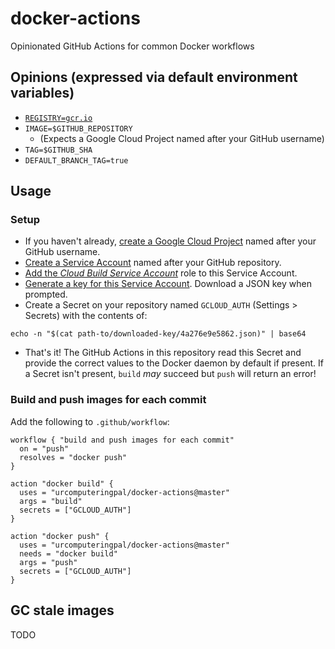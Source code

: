 # docker-actions

Opinionated GitHub Actions for common Docker workflows

## Opinions (expressed via default environment variables)

* [`REGISTRY=gcr.io`](https://gcr.io)
* `IMAGE=$GITHUB_REPOSITORY`
  * (Expects a Google Cloud Project named after your GitHub username)
* `TAG=$GITHUB_SHA`
* `DEFAULT_BRANCH_TAG=true`

## Usage

### Setup

* If you haven't already, [create a Google Cloud Project](https://cloud.google.com/resource-manager/docs/creating-managing-projects#creating_a_project) named after your GitHub username.
* [Create a Service Account](https://cloud.google.com/iam/docs/creating-managing-service-accounts#creating_a_service_account) named after your GitHub repository.
* [Add the _Cloud Build Service Account_](https://cloud.google.com/iam/docs/granting-roles-to-service-accounts#granting_access_to_a_service_account_for_a_resource) role to this Service Account.
* [Generate a key for this Service Account](https://cloud.google.com/iam/docs/creating-managing-service-account-keys#creating_service_account_keys). Download a JSON key when prompted.
* Create a Secret on your repository named `GCLOUD_AUTH` (Settings > Secrets) with the contents of:

```shell
echo -n "$(cat path-to/downloaded-key/4a276e9e5862.json)" | base64
```

* That's it! The GitHub Actions in this repository read this Secret and provide the correct values to the Docker daemon by default if present. If a Secret isn't present, `build` _may_ succeed but `push` will return an error!

### Build and push images for each commit

Add the following to `.github/workflow`:

```hcl
workflow { "build and push images for each commit"
  on = "push"
  resolves = "docker push"
}

action "docker build" {
  uses = "urcomputeringpal/docker-actions@master"
  args = "build"
  secrets = ["GCLOUD_AUTH"]
}

action "docker push" {
  uses = "urcomputeringpal/docker-actions@master"
  needs = "docker build"
  args = "push"
  secrets = ["GCLOUD_AUTH"]
}
```

## GC stale images

TODO
